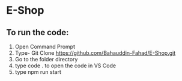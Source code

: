 # E-Shop

## **To run the code:**

1. Open Command Prompt
2. Type- Git Clone https://github.com/Bahauddin-Fahad/E-Shop.git
3. Go to the folder directory
4. type code . to open the code in VS Code
5. type npm run start
